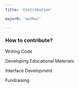 ```yaml
---
title: 'Contribution'

major0:	'author'

---
```


### How to contribute?

Writing Code  

Developing Educational Materials  

Interface Development  

Fundraising  
